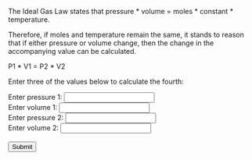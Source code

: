 <html>
    <body>
        <p>The Ideal Gas Law states that pressure * volume  = moles * constant * temperature.</p>
        <p>Therefore, if moles and temperature remain the same, it stands to reason that if either pressure or volume change, then the change in the accompanying value can be calculated.</p>
        <p>P1 * V1 = P2 * V2</p>
        <p>Enter three of the values below to calculate the fourth:</p>
        <form onsubmit="return calculate_missing_variable();">
            <label for="p1">Enter pressure 1:</label>
            <input type="text" id="p1"><br/>
            <label for="v1">Enter volume 1:</label>
            <input type="text" id="v1"><br/>
            <label for="p2">Enter pressure 2:</label>
            <input type="text" id="p2"><br/>
            <label for="v2">Enter volume 2:</label>
            <input type="text" id="v2"><br/><br/>
            <button>Submit</button>
         </form>
         <script>
             function calculate_missing_variable(p1, v1, p2, v2)
             {
                var p1=document.getElementById("p1").value;
                var v1=document.getElementById("v1").value;
                var p2=document.getElementById("p2").value;
                var v2=document.getElementById("v2").value;
                if (p1 == "" && v1 != "" && p2 != "" && v2 != "")
                {
                    p1 = p2 * v2 / v1;
                    document.write("Pressure 1 = " + p1 + "<br/><br/>");
                    document.write("Reload page to perform another calculation.");
                }
                else if (v1 == "" && p1 != "" && p2 != "" && v2 != "")
                {
                    v1 = p2 * v2 / p1;
                    document.write("Volume 1 = " + v1+ "<br/><br/>");
                    document.write("Reload page to perform another calculation.");
                }
                else if (p2 == "" && v2 != "" && p1 != "" && v1 != "")
                {
                    p2 = p1 * v1 / v2;
                    document.write("Pressure 2 = " + p2+ "<br/><br/>");
                    document.write("Reload page to perform another calculation.");
                }
                else if (v2 == "" && p2 != "" && p1 != "" && v1 != "")
                {
                    v2 = p1 * v1 / p2;
                    document.write("Volume 2 = " + v2+ "<br/><br/>");
                    document.write("Reload page to perform another calculation.");
                }
                else
                {
                    document.write("Missing values. Reload page and input three out of the four values to perform calculation.");
                }
            }
         </script>
    </body>
</html>
